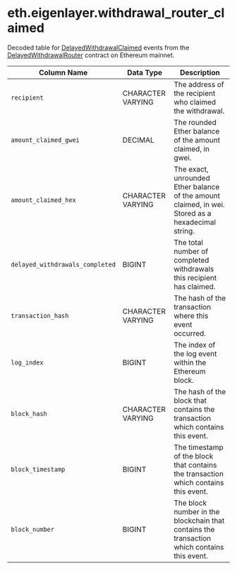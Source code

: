 # eth.eigenlayer.withdrawal\_router\_claimed

Decoded table for [DelayedWithdrawalClaimed](https://github.com/Layr-Labs/eigenlayer-contracts/blob/e80a45c5595dd7d2e31e06c021bad2ca7db0abc7/src/contracts/pods/DelayedWithdrawalRouter.sol#L36C11-L36C36) events from the [DelayedWithdrawalRouter](https://etherscan.io/address/0x7fe7e9cc0f274d2435ad5d56d5fa73e47f6a23d8) contract on Ethereum mainnet.

| Column Name                     | Data Type         | Description                                                                                       |
| ------------------------------- | ----------------- | ------------------------------------------------------------------------------------------------- |
| `recipient`                     | CHARACTER VARYING | The address of the recipient who claimed the withdrawal.                                          |
| `amount_claimed_gwei`           | DECIMAL           | The rounded Ether balance of the amount claimed, in gwei.                                         |
| `amount_claimed_hex`            | CHARACTER VARYING | The exact, unrounded Ether balance of the amount claimed, in wei. Stored as a hexadecimal string. |
| `delayed_withdrawals_completed` | BIGINT            | The total number of completed withdrawals this recipient has claimed.                             |
| `transaction_hash`              | CHARACTER VARYING | The hash of the transaction where this event occurred.                                            |
| `log_index`                     | BIGINT            | The index of the log event within the Ethereum block.                                             |
| `block_hash`                    | CHARACTER VARYING | The hash of the block that contains the transaction which contains this event.                    |
| `block_timestamp`               | BIGINT            | The timestamp of the block that contains the transaction which contains this event.               |
| `block_number`                  | BIGINT            | The block number in the blockchain that contains the transaction which contains this event.       |
